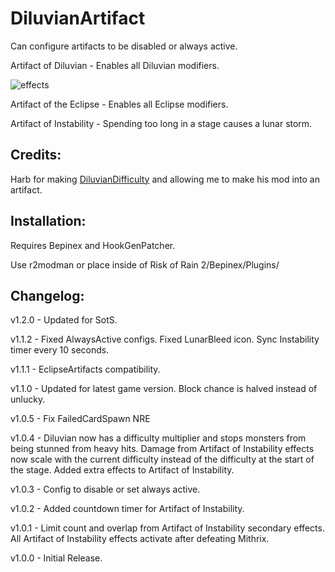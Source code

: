 # DiluvianArtifact

Can configure artifacts to be disabled or always active.

Artifact of Diluvian - Enables all Diluvian modifiers.

![effects](https://i.imgur.com/VDe3WEY.png)

Artifact of the Eclipse - Enables all Eclipse modifiers.

Artifact of Instability - Spending too long in a stage causes a lunar storm.

## Credits:

Harb for making [DiluvianDifficulty](https://thunderstore.io/package/Harb/DiluvianDifficulty/) and allowing me to make his mod into an artifact.

## Installation:

Requires Bepinex and HookGenPatcher.

Use r2modman or place inside of Risk of Rain 2/Bepinex/Plugins/

## Changelog:

v1.2.0 - Updated for SotS.

v1.1.2 - Fixed AlwaysActive configs. Fixed LunarBleed icon. Sync Instability timer every 10 seconds.

v1.1.1 - EclipseArtifacts compatibility.

v1.1.0 - Updated for latest game version. Block chance is halved instead of unlucky.

v1.0.5 - Fix FailedCardSpawn NRE

v1.0.4 - Diluvian now has a difficulty multiplier and stops monsters from being stunned from heavy hits. Damage from Artifact of Instability effects now scale with the current difficulty instead of the difficulty at the start of the stage. Added extra effects to Artifact of Instability.

v1.0.3 - Config to disable or set always active.

v1.0.2 - Added countdown timer for Artifact of Instability.

v1.0.1 - Limit count and overlap from Artifact of Instability secondary effects. All Artifact of Instability effects activate after defeating Mithrix.

v1.0.0 - Initial Release.